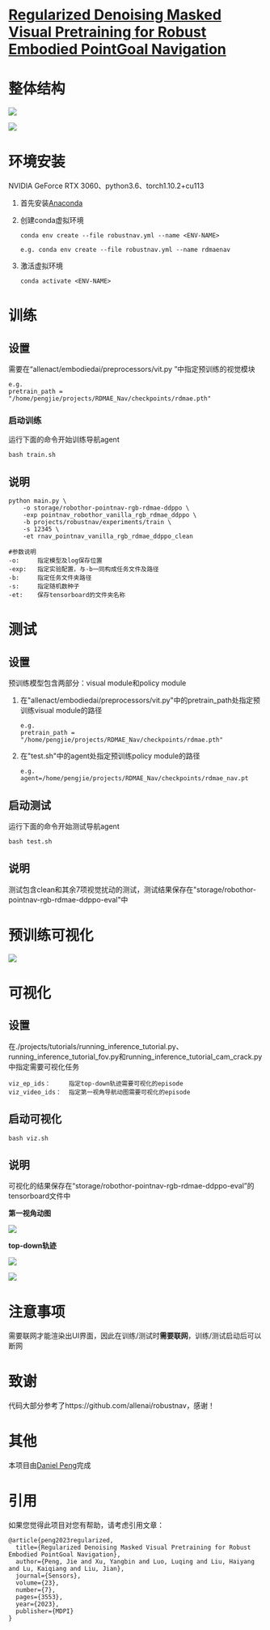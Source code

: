 # [Regularized Denoising Masked Visual Pretraining for Robust Embodied PointGoal Navigation](https://www.mdpi.com/1424-8220/23/7/3553)



# 整体结构

![](https://github.com/dniwsac/RDMAE_Nav/blob/master/assets/rdmae.png)


![](https://github.com/dniwsac/RDMAE_Nav/blob/master/assets/overall.png)



# 环境安装

NVIDIA GeForce RTX 3060、python3.6、torch1.10.2+cu113

1. 首先安装[Anaconda](https://docs.anaconda.com/anaconda/install/linux/)

2. 创建conda虚拟环境

   ```
   conda env create --file robustnav.yml --name <ENV-NAME>
   
   e.g. conda env create --file robustnav.yml --name rdmaenav
   ```

3. 激活虚拟环境

   ```
   conda activate <ENV-NAME>
   ```



# 训练

## 设置

需要在“allenact/embodiedai/preprocessors/vit.py ”中指定预训练的视觉模块

```
e.g. 
pretrain_path = "/home/pengjie/projects/RDMAE_Nav/checkpoints/rdmae.pth"
```

### 启动训练

运行下面的命令开始训练导航agent

```
bash train.sh
```

## 说明

```
python main.py \
    -o storage/robothor-pointnav-rgb-rdmae-ddppo \
    -exp pointnav_robothor_vanilla_rgb_rdmae_ddppo \
    -b projects/robustnav/experiments/train \
    -s 12345 \
    -et rnav_pointnav_vanilla_rgb_rdmae_ddppo_clean
    
#参数说明
-o:		指定模型及log保存位置
-exp:	指定实验配置，与-b一同构成任务文件及路径
-b:		指定任务文件夹路径
-s:		指定随机数种子
-et:	保存tensorboard的文件夹名称
```



# 测试

## 设置

预训练模型包含两部分：visual module和policy module

1. 在"allenact/embodiedai/preprocessors/vit.py"中的pretrain_path处指定预训练visual module的路径

   ```
   e.g. 
   pretrain_path = "/home/pengjie/projects/RDMAE_Nav/checkpoints/rdmae.pth"
   ```

2. 在"test.sh"中的agent处指定预训练policy module的路径

   ```
   e.g.
   agent=/home/pengjie/projects/RDMAE_Nav/checkpoints/rdmae_nav.pt
   ```

## 启动测试

运行下面的命令开始测试导航agent

```
bash test.sh
```

## 说明

测试包含clean和其余7项视觉扰动的测试，测试结果保存在"storage/robothor-pointnav-rgb-rdmae-ddppo-eval"中


# 预训练可视化

![](https://github.com/dniwsac/RDMAE_Nav/blob/master/assets/viz.png)

# 可视化

## 设置

在./projects/tutorials/running_inference_tutorial.py、running_inference_tutorial_fov.py和running_inference_tutorial_cam_crack.py中指定需要可视化任务

```
viz_ep_ids：		指定top-down轨迹需要可视化的episode
viz_video_ids：	指定第一视角导航动图需要可视化的episode
```

## 启动可视化

```
bash viz.sh
```

## 说明

可视化的结果保存在“storage/robothor-pointnav-rgb-rdmae-ddppo-eval”的tensorboard文件中

**第一视角动图**

![](https://github.com/dniwsac/RDMAE_Nav/blob/master/assets/video_example.gif)

**top-down轨迹**

![](https://github.com/dniwsac/RDMAE_Nav/blob/master/assets/scene_viz.png)

![](https://github.com/dniwsac/RDMAE_Nav/blob/master/assets/coor_viz.png)



# 注意事项

需要联网才能渲染出UI界面，因此在训练/测试时**需要联网**，训练/测试启动后可以断网



# 致谢

代码大部分参考了https://github.com/allenai/robustnav，感谢！



# 其他

本项目由[Daniel Peng](https://github.com/danelpeng)完成



# 引用

如果您觉得此项目对您有帮助，请考虑引用文章：

```
@article{peng2023regularized,
  title={Regularized Denoising Masked Visual Pretraining for Robust Embodied PointGoal Navigation},
  author={Peng, Jie and Xu, Yangbin and Luo, Luqing and Liu, Haiyang and Lu, Kaiqiang and Liu, Jian},
  journal={Sensors},
  volume={23},
  number={7},
  pages={3553},
  year={2023},
  publisher={MDPI}
}
```







